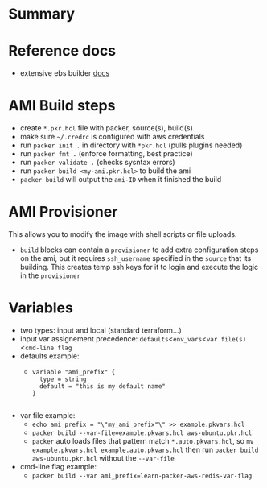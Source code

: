 # Summary

# Reference docs
- extensive ebs builder [docs](https://www.packer.io/plugins/builders/amazon/ebs)


# AMI Build steps
- create `*.pkr.hcl` file with packer, source(s), build(s)
- make sure `~/.credrc` is configured with aws credentials
- run `packer init .` in directory with `*pkr.hcl` (pulls plugins needed)
- run `packer fmt .` (enforce formatting, best practice)
- run `packer validate .` (checks sysntax errors)
- run `packer build <my-ami.pkr.hcl>` to build the ami
- `packer build` will output the `ami-ID` when it finished the build

# AMI Provisioner
This allows you to modify the image with shell scripts or file uploads.
- `build` blocks can contain a `provisioner` to add extra configuration steps on the ami, but it requires `ssh_username` specified in the `source` that its building.  This creates temp ssh keys for it to login and execute the logic in the `provisioner`

# Variables
- two types:  input and local (standard terraform...)
- input var assignement precedence:  `defaults`<`env_vars`<`var file(s)`<`cmd-line flag`
- defaults example:
  - ```
    variable "ami_prefix" {
      type = string
      default = "this is my default name"
    }
   ```
- var file example:
  - `echo ami_prefix = "\"my_ami_prefix"\" >> example.pkvars.hcl`
  - `packer build --var-file=example.pkvars.hcl aws-ubuntu.pkr.hcl`
  - `packer` auto loads files that pattern match `*.auto.pkvars.hcl`, so `mv example.pkvars.hcl example.auto.pkvars.hcl` then run `packer build aws-ubuntu.pkr.hcl` without the `--var-file`
- cmd-line flag example:
  - `packer build --var ami_prefix=learn-packer-aws-redis-var-flag`


